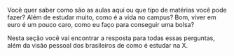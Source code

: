 Você quer saber como são as aulas aqui ou que tipo de matérias você pode fazer? Além de estudar muito, como é a vida no campus? Bom, viver em euro é um pouco caro, como eu faço para conseguir uma bolsa? 

Nesta seção você vai encontrar a resposta para todas essas perguntas, além da visão pessoal dos brasileiros de como é estudar na X.  